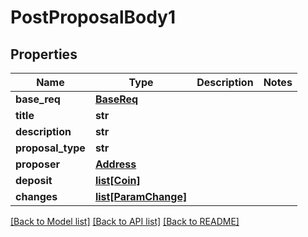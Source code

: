 # PostProposalBody1

## Properties
Name | Type | Description | Notes
------------ | ------------- | ------------- | -------------
**base_req** | [**BaseReq**](BaseReq.md) |  | 
**title** | **str** |  | 
**description** | **str** |  | 
**proposal_type** | **str** |  | 
**proposer** | [**Address**](Address.md) |  | 
**deposit** | [**list[Coin]**](Coin.md) |  | 
**changes** | [**list[ParamChange]**](ParamChange.md) |  | 

[[Back to Model list]](../README.md#documentation-for-models) [[Back to API list]](../README.md#documentation-for-api-endpoints) [[Back to README]](../README.md)


